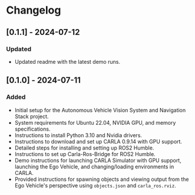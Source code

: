 # Changelog

## [0.1.1] - 2024-07-12

### Updated

- Updated readme with the latest demo runs.

## [0.1.0] - 2024-07-11

### Added

- Initial setup for the Autonomous Vehicle Vision System and Navigation Stack project.
- System requirements for Ubuntu 22.04, NVIDIA GPU, and memory specifications.
- Instructions to install Python 3.10 and Nvidia drivers.
- Instructions to download and set up CARLA 0.9.14 with GPU support.
- Detailed steps for installing and setting up ROS2 Humble.
- Instructions to set up Carla-Ros-Bridge for ROS2 Humble.
- Demo instructions for launching CARLA Simulator with GPU support, launching the Ego Vehicle, and changing/loading environments in CARLA.
- Provided instructions for spawning objects and viewing output from the Ego Vehicle's perspective using `objects.json` and `carla_ros.rviz`.